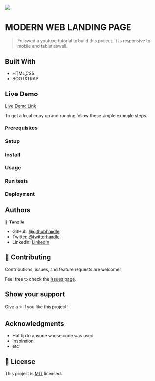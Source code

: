 ![](https://img.shields.io/badge/Microverse-blueviolet)

# MODERN WEB LANDING PAGE

> Followed a youtube tutorial to build this project. It is responsive to mobile and tablet aswell.


## Built With

- HTML,CSS
- BOOTSTRAP

## Live Demo

[Live Demo Link](https://tanzila-abedin.github.io/web-landing-page/.)


To get a local copy up and running follow these simple example steps.

### Prerequisites

### Setup

### Install

### Usage

### Run tests

### Deployment

## Authors

👤 **Tanzila**

- GitHub: [@githubhandle](https://github.com/tanzila-abedin)
- Twitter: [@twitterhandle](https://twitter.com/TanzilaAbedin)
- LinkedIn: [LinkedIn](https://www.linkedin.com/in/tanzila-abedin-331440b2/)

## 🤝 Contributing

Contributions, issues, and feature requests are welcome!

Feel free to check the [issues page](issues/).

## Show your support

Give a ⭐️ if you like this project!

## Acknowledgments

- Hat tip to anyone whose code was used
- Inspiration
- etc

## 📝 License

This project is [MIT](lic.url) licensed.
